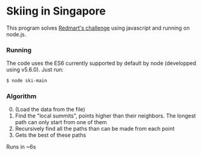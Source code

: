 # Skiing in Singapore 

This program solves [Redmart's challenge](http://geeks.redmart.com/2015/01/07/skiing-in-singapore-a-coding-diversion/) using javascript and running on node.js.

### Running

The code uses the ES6 currently supported by default by node (developped using v5.6.0). Just run:

```sh
$ node ski-main
```

### Algorithm

0. (Load the data from the file)
1. Find the "local summits", points higher than their neighbors. The longest path can only start from one of them
2. Recursively find all the paths than can be made from each point
3. Gets the best of these paths

Runs in ~6s
